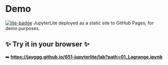 # Demo

[![lite-badge](https://jupyterlite.rtfd.io/en/latest/_static/badge.svg)](https://jayggg.github.io/651-jupyterlite/lab?path=01_Lagrange.ipynb)
JupyterLite deployed as a static site to GitHub Pages, for demo purposes.

## ✨ Try it in your browser ✨

➡️ **https://jayggg.github.io/651-jupyterlite/lab?path=01_Lagrange.ipynb**


